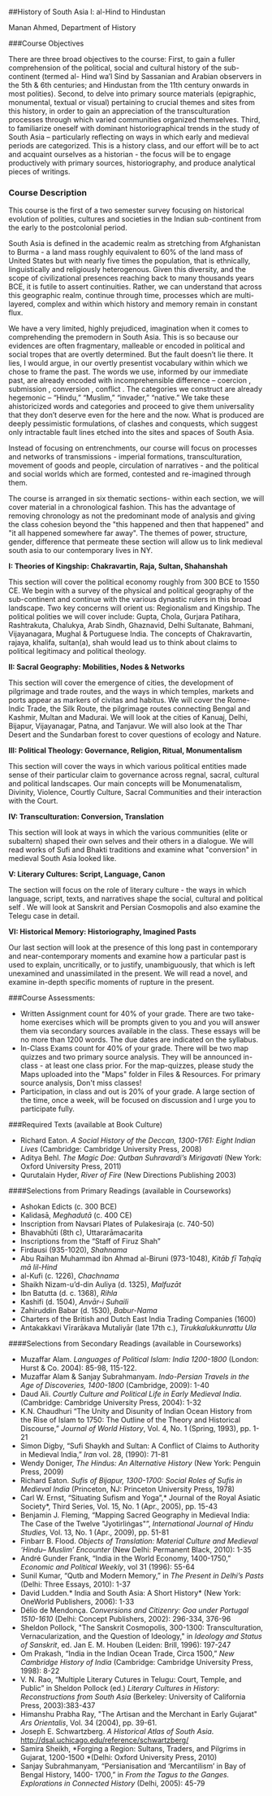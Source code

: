 ##History of South Asia I: al-Hind to Hindustan  

Manan Ahmed, Department of History 

 
###Course Objectives

There are three broad objectives to the course: First, to gain a fuller comprehension of the political, social and cultural history of the sub-continent (termed al- Hind wa’l Sind by Sassanian and Arabian observers in the 5th & 6th centuries; and Hindustan from the 11th century onwards in most polities). Second, to delve into primary source materials (epigraphic, monumental, textual or visual) pertaining to crucial themes and sites from this history, in order to gain an appreciation of the transculturation processes through which varied communities organized themselves. Third, to familiarize oneself with dominant historiographical trends in the study of South Asia – particularly reflecting on ways in which early and medieval periods are categorized.  This is a history class, and our effort will be to act and acquaint ourselves as a historian - the focus will be to engage productively with primary sources, historiography, and produce analytical pieces of writings.

### Course Description
This course is the first of a two semester survey focusing on historical evolution of polities, cultures and societies in the Indian sub-continent from the early to the postcolonial period.

South Asia is defined in the academic realm as stretching from Afghanistan to Burma - a land mass roughly equivalent to 60% of the land mass of United States but with nearly five times the population, that is ethnically, linguistically and religiously heterogenous. Given this diversity, and the scope of civilizational presences reaching back to many thousands years BCE, it is futile to assert continuities. Rather, we can understand that across this geographic realm, continue through time, processes which are multi-layered, complex and within which history and memory remain in constant flux.  

We have a very limited, highly prejudiced, imagination when it comes to comprehending the premodern in South Asia. This is so because our evidences are often fragmentary, malleable or encoded in political and social tropes that are overtly determined. But the fault doesn’t lie there. It lies, I would argue, in our overtly presentist vocabulary within which we chose to frame the past. The words we use, informed by our immediate past, are already encoded with incomprehensible difference – coercion , submission , conversion , conflict . The categories we construct are already hegemonic – “Hindu,” “Muslim,” “invader,” “native.” We take these ahistoricized words and categories and proceed to give them universality that they don’t deserve even for the here and the now. What is produced are deeply pessimistic formulations, of clashes and conquests, which suggest only intractable fault lines etched into the sites and spaces of South Asia. 

Instead of focusing on entrenchments, our course will focus on processes and networks of transmissions  - imperial formations, transculturation, movement of goods and people, circulation of narratives - and the political and social worlds which are formed, contested and re-imagined through them. 

The course is arranged in six thematic sections- within each section, we will cover material in a chronological fashion. This has the advantage of removing chronology as not the predominant mode of analysis and giving the class cohesion beyond the "this happened and then that happened" and "it all happened somewhere far away". The themes of power, structure, gender, difference that permeate these section will allow us to link medieval south asia to our contemporary lives in NY.


**I: Theories of Kingship: Chakravartin, Raja, Sultan, Shahanshah** 

This section will cover the political economy roughly from 300 BCE to 1550 CE. We begin with a survey of the physical and political geography of the sub-continent and continue with the various dynastic rulers in this broad landscape. Two key concerns will orient us: Regionalism and Kingship. The political polities we will cover include: Gupta, Chola, Gurjara Patihara, Rashtrakuta, Chalukya, Arab Sindh, Ghaznavid, Delhi Sultanate, Bahmani, Vijayanagara, Mughal & Portuguese India. The concepts of Chakravartin, rajaya, khalifa, sultan(a), shah would lead us to think about claims to political legitimacy and political theology.

**II: Sacral Geography: Mobilities, Nodes & Networks**

This section will cover the emergence of cities, the development of pilgrimage and trade routes, and the ways in which temples, markets and ports appear as markers of civitas and habitus. We will cover the Rome-Indic Trade, the Silk Route, the pilgrimage routes connecting Bengal and Kashmir, Multan and Madurai. We will look at the cities of Kanuaj, Delhi, Bijapur, Vijayanagar, Patna, and Tanjavur. We will also look at the Thar Desert and the Sundarban forest to cover questions of ecology and Nature.

**III: Political Theology: Governance, Religion, Ritual, Monumentalism**

This section will cover the ways in which various political entities made sense of their particular claim to governance across regnal, sacral, cultural and political landscapes. Our main concepts will be Monumenatalism, Divinity, Violence, Courtly Culture, Sacral Communities and their interaction with the Court.

**IV: Transculturation: Conversion, Translation** 

This section will look at ways in which the various communities (elite or subaltern) shaped their own selves and their others in a dialogue. We will read works of Sufi and Bhakti traditions and examine what "conversion" in medieval South Asia looked like.

**V: Literary Cultures: Script, Language, Canon**

The section will focus on the role of literary culture - the ways in which language, script, texts, and narratives shape the social, cultural and political self . We will look at Sanskrit and Persian Cosmopolis and also examine the Telegu case in detail.

**VI: Historical Memory: Historiography, Imagined Pasts** 

Our last section will look at the presence of this long past in contemporary and near-contemporary moments and examine how a  particular past is used to explain, uncritically, or to justify, unambiguously, that which is left unexamined and unassimilated in the present. We will read a novel, and examine in-depth specific moments of rupture in the present. 

###Course Assessments:
* Written Assignment count for 40% of your grade. There are two take-home exercises which will be prompts given to you and you will answer them via secondary sources available in the class. These essays will be no more than 1200 words. The due dates are indicated on the syllabus. 
* In-Class Exams count for 40% of your grade. There will be two map quizzes and two primary source analysis. They will be announced in-class - at least one class prior. For the map-quizzes, please study the Maps uploaded into the "Maps" folder in Files & Resources. For primary source analysis, Don't miss classes!
* Participation, in class and out is 20% of your grade. A large section of the time, once a week, will be focused on discussion and I urge you to participate fully.


###Required Texts (available at Book Culture)
* Richard Eaton. *A Social History of the Deccan, 1300-1761: Eight Indian Lives* (Cambridge: Cambridge University Press, 2008)   
* Aditya Behl. *The Magic Doe: Qutban Suhravardi’s Mirigavati* (New York: Oxford University Press, 2011)
* Qurutalain Hyder, *River of Fire* (New Directions Publishing 2003)

####Selections from Primary Readings  (available in Courseworks)

* Ashokan Edicts (c. 300 BCE)
* Kalidasā, *Meghadutā* (c. 400 CE)
* Inscription from Navsari Plates of Pulakesiraja (c. 740-50)
* Bhavabhūti (8th c), Uttararāmacarita
* Inscriptions from the “Staff of Firuz Shah”
* Firdausi (935-1020), *Shahnama*
* Abu Raihan Muhammad ibn Ahmad al-Biruni (973-1048), *Kitāb fī Taḥqīq mā lil-Hind* 
* al-Kufi (c. 1226), *Chachnama* 
* Shaikh Nizam-u’d-din Auliya (d. 1325), *Malfuzāt*
* Ibn Batutta (d. c. 1368), *Rihla*
* Kashifi (d. 1504), *Anvār-i Suhaili*
* Zahiruddin Babar (d. 1530), *Babur-Nama*
* Charters of the British and Dutch East India Trading Companies (1600)
* Antakakkavi Vīrarākava Mutaliyār (late 17th c.), *Tirukkalukkunrattu Ula*

####Selections from Secondary Readings  (available in Courseworks)

* Muzaffar Alam. *Languages of Political Islam: India 1200-1800* (London: Hurst & Co. 2004): 85-98, 115-122.
* Muzaffar Alam & Sanjay Subrahmanyam. *Indo-Persian Travels in the Age of Discoveries, 1400-1800* (Cambridge, 2009): 1-40
* Daud Ali. *Courtly Culture and Political Life in Early Medieval India*. (Cambridge: Cambridge University Press, 2004): 1-32
* K.N. Chaudhuri “The Unity and Disunity of Indian Ocean History from the Rise of Islam to 1750: The Outline of the Theory and Historical Discourse,” *Journal of World History*, Vol. 4, No. 1 (Spring, 1993), pp. 1-21
* Simon Digby, “Sufi Shaykh and Sultan: A Conflict of Claims to Authority in Medieval India,” *Ira*n vol. 28, (1990): 71-81
* Wendy Doniger, *The Hindus: An Alternative History* (New York: Penguin Press, 2009)
* Richard Eaton. *Sufis of Bijapur, 1300-1700: Social Roles of Sufis in Medieval India*  (Princeton, NJ: Princeton University Press, 1978)
* Carl W. Ernst, “Situating Sufism and Yoga”,* Journal of the Royal Asiatic Society*, Third Series, Vol. 15, No. 1 (Apr., 2005), pp. 15-43
* Benjamin J. Fleming, “Mapping Sacred Geography in Medieval India: The Case of the Twelve "Jyotirliṅgas"”, *International Journal of Hindu Studies*, Vol. 13, No. 1 (Apr., 2009), pp. 51-81
* Finbarr B. Flood. *Objects of Translation: Material Culture and Medieval ‘Hindu– Muslim’ Encounter* (New Delhi: Permanent Black, 2010): 1-35
* André Gunder Frank, “India in the World Economy, 1400-1750,” *Economic and Political Weekly*, vol 31 (1996): 55-64
* Sunil Kumar, “Qutb and Modern Memory,” in *The Present in Delhi’s Pasts* (Delhi: Three Essays, 2010): 1-37
* David Ludden.* India and South Asia: A Short History* (New York: OneWorld Publishers, 2006): 1-33
* Délio de Mendonça. *Conversions and Citizenry: Goa under Portugal 1510-1610* (Delhi: Concept Publishers, 2002): 296-334, 376-96
* Sheldon Pollock, "The Sanskrit Cosmopolis, 300-1300: Transculturation, Vernacularization, and the Question of Ideology," in *Ideology and Status of Sanskrit*, ed. Jan E. M. Houben (Leiden: Brill, 1996): 197-247
* Om Prakash, “India in the Indian Ocean Trade, Circa 1500,” *New Cambridge History of India* (Cambridge: Cambridge University Press, 1998): 8-22
* V. N. Rao, “Multiple Literary Cutures in Telugu: Court, Temple, and Public” in Sheldon Pollock (ed.) *Literary Cultures in History: Reconstructions from South Asia* (Berkeley: University of California Press, 2003):383-437
* Himanshu Prabha Ray, "The Artisan and the Merchant in Early Gujarat" *Ars Orientalis*, Vol. 34 (2004), pp. 39-61. 
* Joseph E. Schwartzberg. *A Historical Atlas of South Asia*. http://dsal.uchicago.edu/reference/schwartzberg/ 
* Samira Sheikh, *Forging a Region: Sultans, Traders, and Pilgrims in Gujarat, 1200-1500 *(Delhi: Oxford University Press, 2010)
* Sanjay Subrahmanyam, “Persianisation and ‘Mercantilism’ in Bay of Bengal History, 1400- 1700,” in *From the Tagus to the Ganges. Explorations in Connected History* (Delhi, 2005): 45-79

